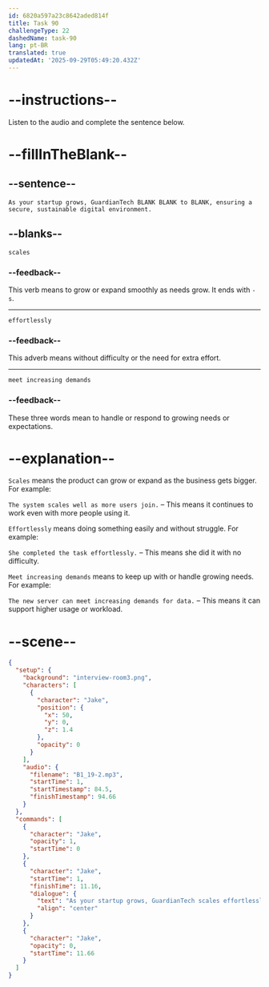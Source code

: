 ```yaml
---
id: 6820a597a23c8642aded814f
title: Task 90
challengeType: 22
dashedName: task-90
lang: pt-BR
translated: true
updatedAt: '2025-09-29T05:49:20.432Z'
---
```


<!-- (Audio) Jake: As your startup grows, GuardianTech scales effortlessly to meet increasing demands, ensuring a secure, sustainable digital environment. -->

# --instructions--

Listen to the audio and complete the sentence below.

# --fillInTheBlank--

## --sentence--

`As your startup grows, GuardianTech BLANK BLANK to BLANK, ensuring a secure, sustainable digital environment.`

## --blanks--

`scales`

### --feedback--

This verb means to grow or expand smoothly as needs grow. It ends with `-s`.

---

`effortlessly`

### --feedback--

This adverb means without difficulty or the need for extra effort.

---

`meet increasing demands`

### --feedback--

These three words mean to handle or respond to growing needs or expectations.

# --explanation--

`Scales` means the product can grow or expand as the business gets bigger. For example:

`The system scales well as more users join.` – This means it continues to work even with more people using it.

`Effortlessly` means doing something easily and without struggle. For example:

`She completed the task effortlessly.` – This means she did it with no difficulty.

`Meet increasing demands` means to keep up with or handle growing needs. For example:

`The new server can meet increasing demands for data.` – This means it can support higher usage or workload.

# --scene--

```json
{
  "setup": {
    "background": "interview-room3.png",
    "characters": [
      {
        "character": "Jake",
        "position": {
          "x": 50,
          "y": 0,
          "z": 1.4
        },
        "opacity": 0
      }
    ],
    "audio": {
      "filename": "B1_19-2.mp3",
      "startTime": 1,
      "startTimestamp": 84.5,
      "finishTimestamp": 94.66
    }
  },
  "commands": [
    {
      "character": "Jake",
      "opacity": 1,
      "startTime": 0
    },
    {
      "character": "Jake",
      "startTime": 1,
      "finishTime": 11.16,
      "dialogue": {
        "text": "As your startup grows, GuardianTech scales effortlessly to meet increasing demands ensuring a secure, sustainable digital environment.",
        "align": "center"
      }
    },
    {
      "character": "Jake",
      "opacity": 0,
      "startTime": 11.66
    }
  ]
}
```
